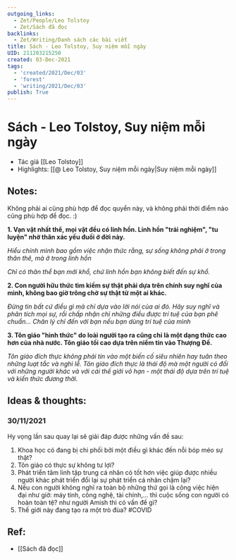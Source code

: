 ```yaml
---
outgoing_links:
  - Zet/People/Leo Tolstoy
  - Zet/Sách đã đọc
backlinks:
  - Zet/Writing/Danh sách các bài viết
title: Sách - Leo Tolstoy, Suy niệm mỗi ngày
UID: 211203215250
created: 03-Dec-2021
tags:
  - 'created/2021/Dec/03'
  - 'forest'
  - 'writing/2021/Dec/03'
publish: True
---
```

# Sách - Leo Tolstoy, Suy niệm mỗi ngày

- Tác giả [[Leo Tolstoy]]
- Highlights: [[@ Leo Tolstoy, Suy niệm mỗi ngày|Suy niệm mỗi ngày]]

## Notes:
Không phải ai cũng phù hợp để đọc quyển này, và không phải thời điểm nào cũng phù hợp để đọc. :)  
  
**1. Vạn vật nhất thể, mọi vật đều có linh hồn. Linh hồn "trải nghiệm", "tu luyện" nhờ thân xác yếu đuối ở đời này.**  
  
_Hiểu chính mình bao gồm việc nhận thức rằng, sự sống không phải ở trong thân thê, mà ở trong linh hồn_  

_Chỉ có thân thể bạn mới khổ, chứ linh hồn bạn không biết đến sự khổ._  
  
**2. Con người hữu thức tìm kiếm sự thật phải dựa trên chính suy nghĩ của mình, không bao giờ trông chờ sự thật từ một ai khác.**  
  
_Đừng tin bất cứ điều gì mà chỉ dựa vào lời nói của ai đó. Hãy suy nghĩ và phân tích mọi sự, rồi chấp nhận chỉ những điều được trí tuệ của bạn phê chuẩn... Chân lý chỉ đến với bạn nếu bạn dùng trí tuệ của mình_  
  
**3. Tôn giáo "hình thức" do loài người tạo ra cũng chỉ là một dạng thức cao hơn của nhà nước. Tôn giáo tối cao dựa trên niềm tin vào Thượng Đế.**  

_Tôn giáo đích thực không phải tin vào một biến cố siêu nhiên hay tuân theo những luạt tắc và nghi lễ. Tôn giáo đích thực là thái độ mà một người có đối với những người khác và với cái thế giới vô hạn - một thái độ dựa trên trí tuệ và kiến thức đương thời._  

## Ideas & thoughts:
### 30/11/2021 
Hy vọng lần sau quay lại sẽ giải đáp được những vấn đề sau:  
1. Khoa học có đang bị chi phối bởi một điều gì khác đến nỗi bóp méo sự thật?  
2. Tôn giáo có thực sự không tư lợi?  
3. Phát triển tâm linh tập trung cá nhân có tốt hơn việc giúp được nhiều người khác phát triển đổi lại sự phát triển cá nhân chậm lại?  
4. Nếu con người không nghĩ ra toàn bộ những thứ gọi là công việc hiện đại như giờ: máy tính, công nghệ, tài chính,... thì cuộc sống con người có hoàn toàn tệ? như người Amish thì có vấn đề gì?  
5. Thế giới này đang tạo ra một trò đùa? #COVID

## Ref:
- [[Sách đã đọc]]